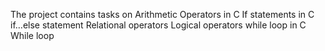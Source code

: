 The project contains tasks on
Arithmetic Operators in C
If statements in C
if…else statement
Relational operators
Logical operators
while loop in C
While loop
